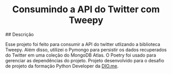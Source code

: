 <h1 align="center">Consumindo a API do Twitter com Tweepy</h1>
## Descrição
<p>Esse projeto foi feito para consumir a API do twitter utlizando a biblioteca Tweepy. Além disso, utilizei o Pymongo para persistir os dados recuperados do Twitter em uma coleção do MongoDB Atlas. O Poetry foi usado para gerenciar as dependências do projeto. Projeto desenvolvido para o desafio de projeto da formação Python Developer da <a href="http://dio.me">DIO.me</a>.</p>
